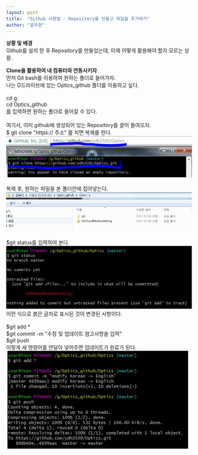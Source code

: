 ```yaml
---
layout: post
title:  "Github 사용법 - Repository를 만들고 파일을 추가하기"
author: "윤두현"
---
```


**상황 및 배경**<br/>
Github를 설치 한 후 Repository를 만들었는데, 이제 어떻게 활용해야 할지 모르는 상황. 

**Clone을 활용하여 내 컴퓨터와 연동시키자**<br/>
먼저 Git bash를 이용하여 원하는 폴더로 들어가자.<br/>
나는 G드라이브에 있는 Optics_github 폴더를 이용하고 싶다.<br/>
<br/>
cd g:<br/>
cd Optics_github<br/>
를 입력하면 원하는 폴더로 들어갈 수 있다. <br/>
<br/>
여기서, 이미 github에 생성되어 있는 Repository를 끌어 들여오자.<br/>
$ git clone "https:// 주소"   를 치면 복제를 한다.<br/>
<img src="1.jpg"><br/>
<br/>
복제 후, 원하는 파일을 본 폴더안에 집어넣는다. <br/>
<img src="2.jpg"><br/>
<br/>
$git status를 입력하여 본다.<br/>
<img src="3.jpg"><br/>
이런 식으로 붉은 글자로 표시된 것이 변경된 사항이다. <br/>
<br/>
$git add *<br/>
$git commit -m "수정 및 업데이트 참고사항을 입력"<br/>
$git push<br/>
이렇게 세 명령어를 연달아 넣어주면 업데이트가 완료가 된다. <br/>
<img src="4.jpg"><br/>

